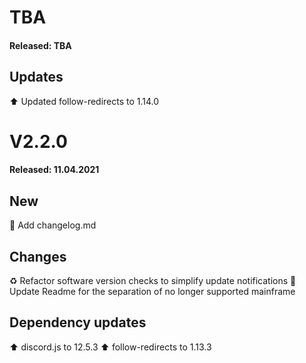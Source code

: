 # TBA
#### Released: TBA

## Updates
:arrow_up: Updated follow-redirects to 1.14.0

# V2.2.0
#### Released: 11.04.2021

## New
:memo: Add changelog.md

## Changes
:recycle: Refactor software version checks to simplify update notifications
:memo: Update Readme for the separation of no longer supported mainframe

## Dependency updates
:arrow_up: discord.js to 12.5.3
:arrow_up: follow-redirects to 1.13.3